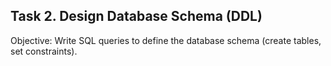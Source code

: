 ## Task 2. Design Database Schema (DDL)

Objective: Write SQL queries to define the database schema (create tables, set constraints).